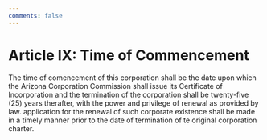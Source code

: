 ```yaml
---
comments: false
---
```


# Article IX: Time of Commencement
The time of comencement of this corporation shall be the date upon which the Arizona Corporation Commission shall issue its Certificate of Incorporation and the termination of the corporation shall be twenty-five (25) years therafter, with the power and privilege of renewal as provided by law. application for the renewal of such corporate existence shall be made in a timely manner prior to the date of termination of te original corporation charter.